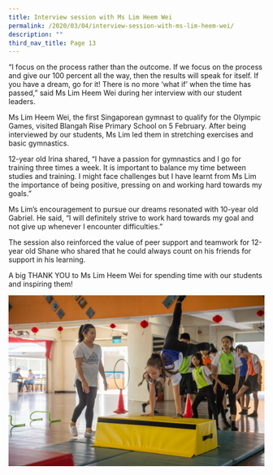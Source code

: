 ```yaml
---
title: Interview session with Ms Lim Heem Wei
permalink: /2020/03/04/interview-session-with-ms-lim-heem-wei/
description: ""
third_nav_title: Page 13
---
```

<p>“I focus on the process rather than the outcome. If we focus on the process and give our 100 percent all the way, then the results will speak for itself. If you have a dream, go for it! There is no more ‘what if’ when the time has passed,” said Ms Lim Heem Wei during her interview with our student leaders.</p>
<p>Ms Lim Heem Wei, the first Singaporean gymnast to qualify for the Olympic Games, visited Blangah Rise Primary School on 5 February. After being interviewed by our students, Ms Lim led them in stretching exercises and basic gymnastics.</p>
<p>12-year old Irina shared, “I have a passion for gymnastics and I go for training three times a week. It is important to balance my time between studies and training. I might face challenges but I have learnt from Ms Lim the importance of being positive, pressing on and working hard towards my goals.”</p>
<p>Ms Lim’s encouragement to pursue our dreams resonated with 10-year old Gabriel. He said, “I will definitely strive to work hard towards my goal and not give up whenever I encounter difficulties.”</p>
<p>The session also reinforced the value of peer support and teamwork for 12-year old Shane who shared that he could always count on his friends for support in his learning.</p>
<p>A big THANK YOU to Ms Lim Heem Wei for spending time with our students and inspiring them!</p>
<img src="/images/BR-Lim-Heem-Wei_20200205_3942-1024x682.jpg">